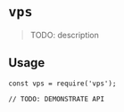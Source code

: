 # `vps`

> TODO: description

## Usage

```
const vps = require('vps');

// TODO: DEMONSTRATE API
```

